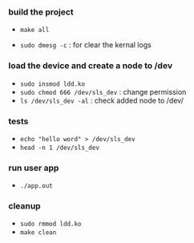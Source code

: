 ### build the project
* `make all`

* `sudo dmesg -c` : for clear the kernal logs

### load the device and create a node to /dev
* `sudo insmod ldd.ko`
* `sudo chmod 666 /dev/sls_dev` : change permission
* `ls /dev/sls_dev -al` : check added node to /dev/

### tests
* `echo "hello word" > /dev/sls_dev`
* `head -n 1 /dev/sls_dev`

### run user app
* `./app.out`

### cleanup
* `sudo rmmod ldd.ko`
* `make clean`
